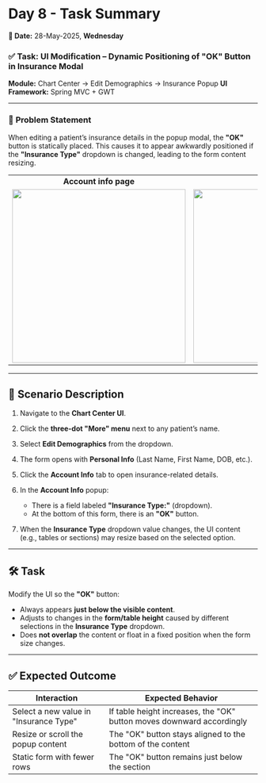 # **Day 8 - Task Summary**

**📅 Date:** 28-May-2025, **Wednesday**

### ✅ **Task: UI Modification – Dynamic Positioning of "OK" Button in Insurance Modal**

**Module:** Chart Center → Edit Demographics → Insurance Popup
**UI Framework:** Spring MVC + GWT

---

### 🔧 **Problem Statement**

When editing a patient’s insurance details in the popup modal, the **"OK"** button is statically placed. This causes it to appear awkwardly positioned if the **"Insurance Type"** dropdown is changed, leading to the form content resizing.

<table>
  <tr>
    <td align="center"><strong>Account info page </strong></td>
    <td align="center"><strong>Pop up </strong></td>
  </tr>
  <tr>
    <td align="center">
      <img src="https://github.com/user-attachments/assets/9653d7b5-2f8a-423a-80de-5f7a1f8a379e" width="350"/>
    </td>
    <td align="center">
      <img src="https://github.com/user-attachments/assets/016d2751-bdc0-4739-94df-c8e505e30e6d" width="350"/>
    </td>
  </tr>
</table>

---

## 🎯 **Scenario Description**

1. Navigate to the **Chart Center UI**.
2. Click the **three-dot "More" menu** next to any patient’s name.
3. Select **Edit Demographics** from the dropdown.
4. The form opens with **Personal Info** (Last Name, First Name, DOB, etc.).
5. Click the **Account Info** tab to open insurance-related details.
6. In the **Account Info** popup:

   * There is a field labeled **"Insurance Type:"** (dropdown).
   * At the bottom of this form, there is an **"OK"** button.
7. When the **Insurance Type** dropdown value changes, the UI content (e.g., tables or sections) may resize based on the selected option.

---

## 🛠️ **Task**

Modify the UI so the **"OK"** button:

* Always appears **just below the visible content**.
* Adjusts to changes in the **form/table height** caused by different selections in the **Insurance Type** dropdown.
* Does **not overlap** the content or float in a fixed position when the form size changes.

---

## ✅ **Expected Outcome**

| Interaction                            | Expected Behavior                                                     |
| -------------------------------------- | --------------------------------------------------------------------- |
| Select a new value in "Insurance Type" | If table height increases, the "OK" button moves downward accordingly |
| Resize or scroll the popup content     | The "OK" button stays aligned to the bottom of the content            |
| Static form with fewer rows            | The "OK" button remains just below the section                        |



